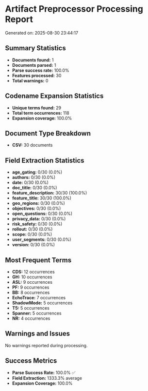 # Artifact Preprocessor Processing Report

Generated on: 2025-08-30 23:44:17

## Summary Statistics

- **Documents found:** 1
- **Documents parsed:** 1
- **Parse success rate:** 100.0%
- **Features processed:** 30
- **Total warnings:** 0

## Codename Expansion Statistics

- **Unique terms found:** 29
- **Total term occurrences:** 118
- **Expansion coverage:** 100.0%

## Document Type Breakdown

- **CSV:** 30 documents

## Field Extraction Statistics

- **age_gating:** 0/30 (0.0%)
- **authors:** 0/30 (0.0%)
- **date:** 0/30 (0.0%)
- **doc_title:** 0/30 (0.0%)
- **feature_description:** 30/30 (100.0%)
- **feature_title:** 30/30 (100.0%)
- **geo_regions:** 0/30 (0.0%)
- **objectives:** 0/30 (0.0%)
- **open_questions:** 0/30 (0.0%)
- **privacy_data:** 0/30 (0.0%)
- **risk_safety:** 0/30 (0.0%)
- **rollout:** 0/30 (0.0%)
- **scope:** 0/30 (0.0%)
- **user_segments:** 0/30 (0.0%)
- **version:** 0/30 (0.0%)

## Most Frequent Terms

- **CDS:** 12 occurrences
- **GH:** 10 occurrences
- **ASL:** 9 occurrences
- **PF:** 9 occurrences
- **BB:** 8 occurrences
- **EchoTrace:** 7 occurrences
- **ShadowMode:** 5 occurrences
- **T5:** 5 occurrences
- **Spanner:** 5 occurrences
- **NR:** 4 occurrences

## Warnings and Issues

No warnings reported during processing.

## Success Metrics

- **Parse Success Rate:** 100.0% ✅
- **Field Extraction:** 1333.3% average
- **Expansion Coverage:** 100.0%
